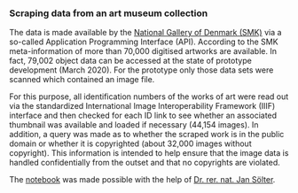 ### Scraping data from an art museum collection

The data is made available by the [National Gallery of Denmark (SMK)](https://www.smk.dk/en/article/smk-open/) via a so-called Application Programming Interface (API). According to the SMK meta-information of more than 70,000 digitised artworks are available. In fact, 79,002 object data can be accessed at the state of prototype development (March 2020). For the prototype only those data sets were scanned which contained an image file. 

For this purpose, all identification numbers of the works of art were read out via the standardized International Image Interoperability Framework (IIIF) interface and then checked for each ID link to see whether an associated thumbnail was available and loaded if necessary (44,154 images). In addition, a query was made as to whether the scraped work is in the public domain or whether it is copyrighted (about 32,000 images without copyright). This information is intended to help ensure that the image data is handled confidentially from the outset and that no copyrights are violated.

The [notebook](https://github.com/DominikBoenisch/Training-the-Archive/blob/master/Prototype/1_Scraper/Scraper.ipynb) was made possible with the help of [Dr. rer. nat. Jan Sölter](https://de.linkedin.com/in/jansoelter).

